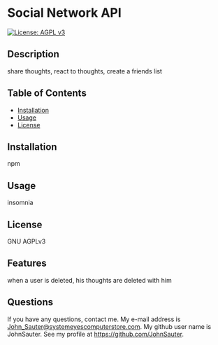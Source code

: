 # Social Network API
[![License: AGPL v3](https://img.shields.io/badge/License-AGPL_v3-blue.svg)](https://www.gnu.org/licenses/agpl-3.0)
## Description

share thoughts, react to thoughts, create a friends list

## Table of Contents

- [Installation](#installation)
- [Usage](#usage)
- [License](#license)

## Installation

npm

## Usage

insomnia

## License
GNU AGPLv3

## Features
when a user is deleted, his thoughts are deleted with  him
## Questions

If you have any questions, contact me.
My e-mail address is John_Sauter@systemeyescomputerstore.com.
My github user name is JohnSauter.  See my profile at
https://github.com/JohnSauter.

